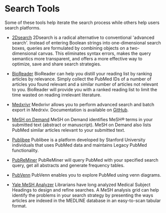 # Search Tools

Some of these tools help iterate the search process while others help users search platforms.

* [2Dsearch](https://app.2dsearch.com/)
2Dsearch is a radical alternative to conventional 'advanced search'. Instead of entering Boolean strings into one-dimensional search boxes, queries are formulated by combining objects on a two-dimensional canvas. This eliminates syntax errors, makes the query semantics more transparent, and offers a more effective way to optimize, save and share search strategies.

* [BioReader](http://www.cbs.dtu.dk/services/BioReader/)
BioReader can help you distill your reading list by ranking articles by relevance. Simply collect the PubMed IDs of a number of articles you found relevant and a similar number of articles not relevant to you. BioReader will provide you with a ranked reading list to limit the time wasted on reading irrelevant literature.

* [Medxrivr](https://mcguinlu.shinyapps.io/medrxivr/)
Medxrivr allows you to perform advanced search and batch export in Medrxiv. Documentation is available on [GitHub](https://mcguinlu.github.io/medrxivr/index.html).

* [MeSH on Demand](https://meshb.nlm.nih.gov/MeSHonDemand)
MeSH on Demand identifies MeSH® terms in your submitted text (abstract or manuscript). MeSH on Demand also lists PubMed similar articles relevant to your submitted text.

* [Publibee](https://www.publibee.com)
Publibee is a platform developed by Stanford University individuals that uses PubMed data and maintains Legacy PubMed functionality.

* [PubReMiner](https://hgserver2.amc.nl/cgi-bin/miner/miner2.cgi)
PubReMiner will query PubMed with your specified search query, get all abstracts and generate frequency tables.

* [PubVenn](https://pubvenn.appspot.com/)
PubVenn enables you to explore PubMed using venn diagrams.

* [Yale MeSH Analyzer](http://mesh.med.yale.edu/)
Librarians have long analyzed Medical Subject Headings to design and refine searches. A MeSH analysis grid can help identify the problems in your search strategy by presenting the ways articles are indexed in the MEDLINE database in an easy-to-scan tabular format.
